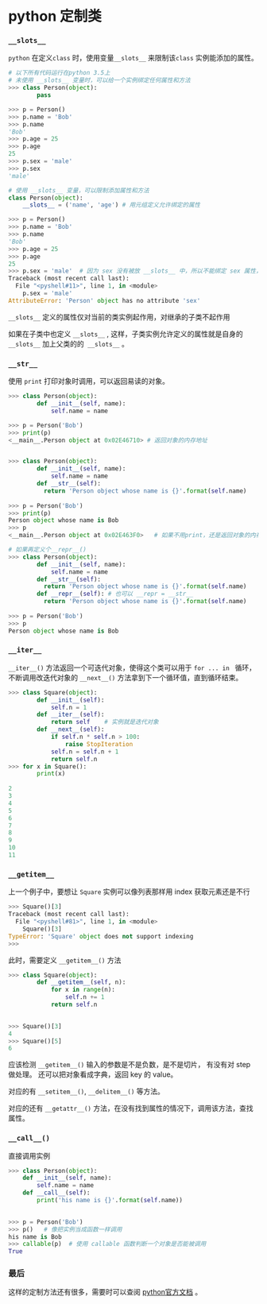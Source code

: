 # python 定制类

### `__slots__`

`python` 在定义`class` 时，使用变量`__slots__` 来限制该`class` 实例能添加的属性。

```python
# 以下所有代码运行在python 3.5上
# 未使用 __slots__ 变量时，可以给一个实例绑定任何属性和方法
>>> class Person(object):
	    pass

>>> p = Person()
>>> p.name = 'Bob'
>>> p.name
'Bob'
>>> p.age = 25
>>> p.age
25
>>> p.sex = 'male'
>>> p.sex
'male'

# 使用 __slots__ 变量，可以限制添加属性和方法
class Person(object):
    __slots__ = ('name', 'age') # 用元组定义允许绑定的属性

>>> p = Person()
>>> p.name = 'Bob'
>>> p.name
'Bob'
>>> p.age = 25
>>> p.age
25
>>> p.sex = 'male'  # 因为 sex 没有被放 __slots__ 中，所以不能绑定 sex 属性，会引起 AttributeError
Traceback (most recent call last):
  File "<pyshell#11>", line 1, in <module>
    p.sex = 'male'
AttributeError: 'Person' object has no attribute 'sex'
```

`__slots__` 定义的属性仅对当前的类实例起作用，对继承的子类不起作用

如果在子类中也定义 `__slots__` , 这样，子类实例允许定义的属性就是自身的`__slots__` 加上父类的的` __slots__` 。





### `__str__`

使用 `print` 打印对象时调用，可以返回易读的对象。

```python
>>> class Person(object):
	    def __init__(self, name):
            self.name = name

>>> p = Person('Bob')
>>> print(p)
<__main__.Person object at 0x02E46710> # 返回对象的内存地址


>>> class Person(object):
	    def __init__(self, name):
            self.name = name
        def __str__(self):
          return 'Person object whose name is {}'.format(self.name)
        
>>> p = Person('Bob')
>>> print(p)
Person object whose name is Bob
>>> p
<__main__.Person object at 0x02E463F0>   # 如果不用print，还是返回对象的内存地址

# 如果再定义个__repr__()
>>> class Person(object):
	    def __init__(self, name):
            self.name = name
        def __str__(self):
          return 'Person object whose name is {}'.format(self.name)
        def __repr__(self): # 也可以 __repr = __str__
          return 'Person object whose name is {}'.format(self.name) 
        
>>> p = Person('Bob')
>>> p
Person object whose name is Bob
```



###  `__iter__`

`__iter__()` 方法返回一个可迭代对象，使得这个类可以用于 `for ... in ` 循环，不断调用改迭代对象的 `__next__()` 方法拿到下一个循环值，直到循环结束。

```python
>>> class Square(object):
        def __init__(self):
            self.n = 1
        def __iter__(self):
            return self    # 实例就是迭代对象
        def __next__(self):
            if self.n * self.n > 100:
                raise StopIteration
            self.n = self.n + 1
            return self.n
>>> for x in Square():
	    print(x)
	
2
3
4
5
6
7
8
9
10
11        
```



### `__getitem__`

上一个例子中，要想让 `Square` 实例可以像列表那样用 index 获取元素还是不行

```python
>>> Square()[3]
Traceback (most recent call last):
  File "<pyshell#81>", line 1, in <module>
    Square()[3]
TypeError: 'Square' object does not support indexing
>>> 
```

此时，需要定义 `__getitem__()` 方法

```python
>>> class Square(object):
        def __getitem__(self, n):
            for x in range(n):
                self.n += 1
            return self.n
                      

>>> Square()[3]
4
>>> Square()[5]
6
```

应该检测 `__getitem__()` 输入的参数是不是负数，是不是切片， 有没有对 step 做处理。 还可以把对象看成字典，返回 key 的 value。

对应的有 `__setitem__()`, `__delitem__()` 等方法。



对应的还有 `__getattr__()` 方法，在没有找到属性的情况下，调用该方法，查找属性。



###  `__call__()`

直接调用实例

```python
>>> class Person(object):
	def __init__(self, name):
	    self.name = name
	def __call__(self):
	    print('his name is {}'.format(self.name))

        
>>> p = Person('Bob')
>>> p()   # 像把实例当成函数一样调用
his name is Bob
>>> callable(p)  # 使用 callable 函数判断一个对象是否能被调用
True	    
```





### 最后

这样的定制方法还有很多，需要时可以查阅 [python官方文档](https://docs.python.org/3/reference/datamodel.html#special-method-names) 。

